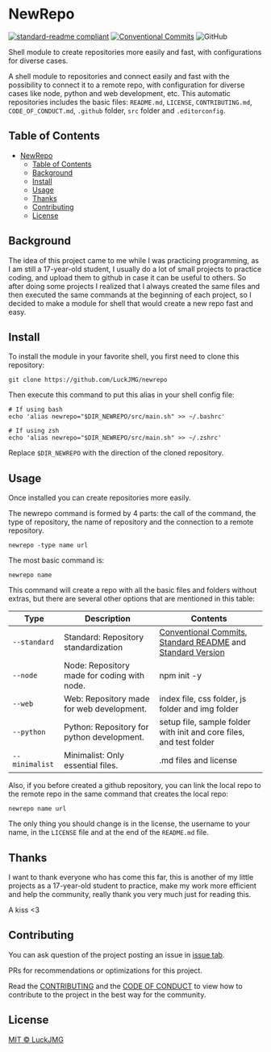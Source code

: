# NewRepo

[![standard-readme compliant](https://img.shields.io/badge/readme%20style-standard-brightgreen.svg)](https://github.com/RichardLitt/standard-readme)
[![Conventional Commits](https://img.shields.io/badge/Conventional%20Commits-1.0.0-yellow.svg)](https://conventionalcommits.org)
![GitHub](https://img.shields.io/github/license/LuckJMG/Config-Files)

Shell module to create repositories more easily and fast, with configurations for diverse cases.

A shell module to repositories and connect easily and fast with the possibility to connect it to a remote repo, with configuration for diverse cases like node, python and web development, etc. This automatic repositories includes the basic files: `README.md`, `LICENSE`, `CONTRIBUTING.md`, `CODE_OF_CONDUCT.md`, `.github` folder, `src` folder and `.editorconfig`.

## Table of Contents

- [NewRepo](#newrepo)
  - [Table of Contents](#table-of-contents)
  - [Background](#background)
  - [Install](#install)
  - [Usage](#usage)
  - [Thanks](#thanks)
  - [Contributing](#contributing)
  - [License](#license)

## Background

The idea of this project came to me while I was practicing programming, as I am still a 17-year-old student, I usually do a lot of small projects to practice coding, and upload them to github in case it can be useful to others. So after doing some projects I realized that I always created the same files and then executed the same commands at the beginning of each project, so I decided to make a module for shell that would create a new repo fast and easy.

## Install

To install the module in your favorite shell, you first need to clone this repository:

``` shell
git clone https://github.com/LuckJMG/newrepo
```

Then execute this command to put this alias in your shell config file:

``` shell
# If using bash
echo 'alias newrepo="$DIR_NEWREPO/src/main.sh" >> ~/.bashrc'

# If using zsh
echo 'alias newrepo="$DIR_NEWREPO/src/main.sh" >> ~/.zshrc'
```

Replace `$DIR_NEWREPO` with the direction of the cloned repository.

## Usage

Once installed you can create repositories more easily.

The newrepo command is formed by 4  parts: the call of the command, the type of repository, the name of repository and the connection to a remote repository.

``` shell
newrepo -type name url
```

The most basic command is:

``` shell
newrepo name
```

This command will create a repo with all the basic files and folders without extras, but there are several other options that are mentioned in this table:

| Type | Description | Contents |
| ---- | ----------- | -------- |
| `--standard` | Standard: Repository standardization | [Conventional Commits](https://www.conventionalcommits.org/en/v1.0.0/), [Standard README](https://github.com/RichardLitt/standard-readme) and [Standard Version](https://github.com/conventional-changelog/standard-version)  |
| `--node` | Node: Repository made for coding with node. | npm init -y |
| `--web`| Web: Repository made for web development. | index file, css folder, js folder and img folder |
| `--python` | Python: Repository for python development. | setup file, sample folder with init and core files, and test folder |
| `--minimalist` | Minimalist: Only essential files. | .md files and license |

Also, if you before created a github repository, you can link the local repo to the remote repo in the same command that creates the local repo:

``` shell
newrepo name url
```

The only thing you should change is in the license, the username to your name, in the `LICENSE` file and at the end of the `README.md` file.

## Thanks

I want to thank everyone who has come this far, this is another of my little projects as a 17-year-old student to practice, make my work more efficient and help the community, really thank you very much just for reading this.

A kiss <3

## Contributing

You can ask question of the project posting an issue in [issue tab](https://github.com/LuckJMG/newrepo/issues).

PRs for recommendations or optimizations for this project.

Read the [CONTRIBUTING](CONTRIBUTING.md) and the [CODE OF CONDUCT](CODE_OF_CONDUCT.md) to view how to contribute to the project in the best way for the community.

## License

[MIT © LuckJMG](LICENSE)
